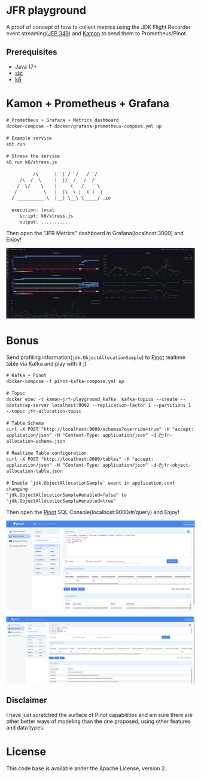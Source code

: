 # JFR playground

A proof of concept of how to collect metrics using the JDK Flight Recorder 
event streaming([JEP 349]) and [Kamon] to send them to Prometheus/Pinot.

## Prerequisites
* Java 17+
* [sbt]
* [k6]

# Kamon + Prometheus + Grafana

```shell
# Prometheus + Grafana + Metrics dashboard
docker-compose -f docker/grafana-prometheus-compose.yml up

# Example service
sbt run

# Stress the service
k6 run k6/stress.js      

          /\      |‾‾| /‾‾/   /‾‾/   
     /\  /  \     |  |/  /   /  /    
    /  \/    \    |     (   /   ‾‾\  
   /          \   |  |\  \ |  (‾)  | 
  / __________ \  |__| \__\ \_____/ .io

  execution: local
     script: k6/stress.js
     output: ...........
```
Then open the "JFR Metrics" dashboard in Grafana(localhost:3000) and Enjoy!

![](img/jfr-kamon-grafana.png)
    
# Bonus
Send profiling information(`jdk.ObjectAllocationSample`) to [Pinot] realtime table via Kafka and play with it ;)

```shell
# Kafka + Pinot
docker-compose -f pinot-kafka-compose.yml up

# Topic
docker exec -t kamon-jrf-playground_kafka  kafka-topics --create --bootstrap-server localhost:9092 --replication-factor 1 --partitions 1 --topic jfr-allocation-topic

# Table Schema
curl -X POST "http://localhost:9000/schemas?override=true" -H "accept: application/json" -H "Content-Type: application/json" -d @jfr-allocation-schema.json

# Realtime Table configuration
curl -X POST "http://localhost:9000/tables" -H "accept: application/json" -H "Content-Type: application/json" -d @jfr-object-allocation-table.json

# Enable `jdk.ObjectAllocationSample` event in application.conf changing
"jdk.ObjectAllocationSample#enabled=false" to "jdk.ObjectAllocationSample#enabled=true" 
```
Then open the [Pinot] SQL Console(localhost:9000/#/query) and Enjoy!


![](img/pinot-profillig.png)

![](img/pinot-profilling-2.png)
## Disclaimer
I have just scratched the surface of Pinot capabilities and am sure there are other better ways of modeling than the one proposed, 
using other features and data types.

# License

This code base is available ander the Apache License, version 2.

[Kamon]: https://github.com/kamon-io/Kamon#kamon
[JEP 349]: https://openjdk.java.net/jeps/349
[sbt]: https://www.scala-sbt.org/
[k6]: https://github.com/grafana/k6
[Pinot]: https://pinot.apache.org/
